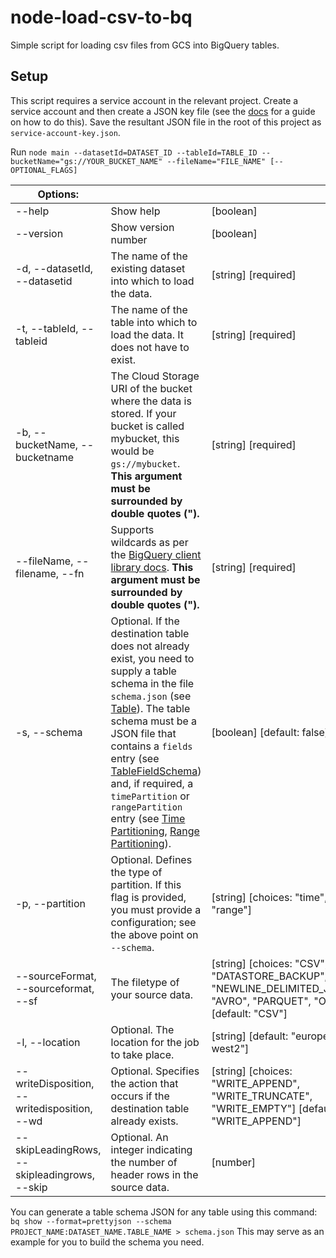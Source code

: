 # node-load-csv-to-bq
Simple script for loading csv files from GCS into BigQuery tables.

## Setup

This script requires a service account in the relevant project. Create a service account and then create a JSON key file (see the [docs](https://cloud.google.com/bigquery/docs/quickstarts/quickstart-client-libraries) for a guide on how to do this). Save the resultant JSON file in the root of this project as ```service-account-key.json```.

Run ```node main --datasetId=DATASET_ID --tableId=TABLE_ID --bucketName="gs://YOUR_BUCKET_NAME" --fileName="FILE_NAME" [--OPTIONAL_FLAGS]```

| Options: |  |  |
|---|---|---|
| --help | Show help | [boolean] |
| --version | Show version number | [boolean] |
| -d, --datasetId, --datasetid | The name of the existing dataset into which to load the data. | [string] [required] |
| -t, --tableId, --tableid | The name of the table into which to load the data. It does not have to exist. | [string] [required] |
| -b, --bucketName, --bucketname | The Cloud Storage URI of the bucket where the data is stored. If your bucket is called mybucket, this would be  ```gs://mybucket```. **This argument must be surrounded by double quotes (").** | [string] [required] |
| --fileName, --filename, --fn | Supports wildcards as per the [BigQuery client library docs](https://cloud.google.com/bigquery/docs/batch-loading-data#load-wildcards). **This argument must be surrounded by double quotes (").** | [string] [required] |
| -s, --schema | Optional. If the destination table does not already exist, you need to supply a table schema in the file ```schema.json``` (see [Table](https://cloud.google.com/bigquery/docs/reference/rest/v2/tables)). The table schema must be a JSON file that contains a ```fields``` entry (see [TableFieldSchema](https://cloud.google.com/bigquery/docs/reference/rest/v2/tables#TableFieldSchema)) and, if required, a ```timePartition``` or ```rangePartition``` entry (see [Time Partitioning](https://cloud.google.com/bigquery/docs/reference/rest/v2/tables#TimePartitioning), [Range Partitioning](https://cloud.google.com/bigquery/docs/reference/rest/v2/tables#rangepartitioning)). | [boolean] [default: false] |
| -p, --partition | Optional. Defines the type of partition. If this flag is provided, you must provide a configuration; see the above point on ```--schema```. | [string] [choices: "time", "range"] |
| --sourceFormat, --sourceformat, --sf | The filetype of your source data. | [string] [choices: "CSV", "DATASTORE_BACKUP", "NEWLINE_DELIMITED_JSON", "AVRO", "PARQUET", "ORC"] [default: "CSV"] |
| -l, --location | Optional. The location for the job to take place. | [string] [default: "europe-west2"] |
| --writeDisposition, --writedisposition, --wd | Optional. Specifies the action that occurs if the destination table already exists. | [string] [choices: "WRITE_APPEND", "WRITE_TRUNCATE", "WRITE_EMPTY"] [default: "WRITE_APPEND"] |
| --skipLeadingRows, --skipleadingrows, --skip | Optional. An integer indicating the number of header rows in the source data. | [number] |

You can generate a table schema JSON for any table using this command:
```bq show --format=prettyjson --schema PROJECT_NAME:DATASET_NAME.TABLE_NAME > schema.json```
This may serve as an example for you to build the schema you need.